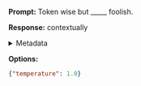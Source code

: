 **Prompt:**
Token wise but _____ foolish.

**Response:**
contextually

<details><summary>Metadata</summary>

- Duration: 458 ms
- Datetime: 2023-09-02T22:12:51.636447
- Model: gpt-3.5-turbo-0613

</details>

**Options:**
```json
{"temperature": 1.0}
```


